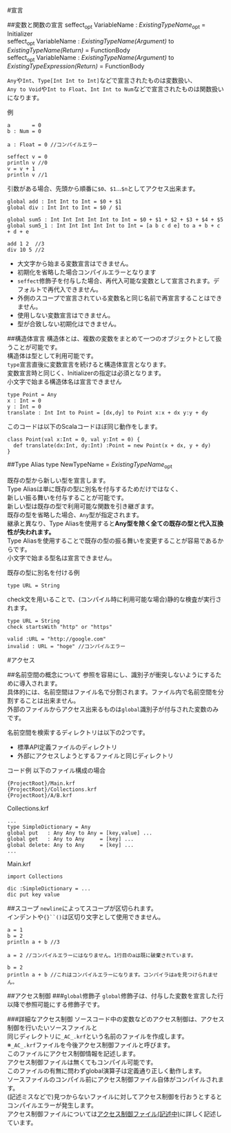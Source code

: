 #宣言

##変数と関数の宣言
seffect<sub>opt</sub> VariableName : *ExistingTypeName*<sub>opt</sub> = Initializer  
seffect<sub>opt</sub> VariableName : *ExistingTypeName(Argument)* to *ExistingTypeName(Return)* = FunctionBody  
seffect<sub>opt</sub> VariableName : *ExistingTypeName(Argument)* to *ExistingTypeExpression(Return)* = FunctionBody  

`Any`や`Int`、`Type[Int Int to Int]`などで宣言されたものは変数扱い、  
`Any to Void`や`Int to Float`、`Int Int to Num`などで宣言されたものは関数扱いになります。  

例

    a       = 0
    b : Num = 0
    
    a : Float = 0 //コンパイルエラー
    
    seffect v = 0
    println v //0
    v = v + 1
    println v //1
    
    
引数がある場合、先頭から順番に`$0`、`$1`...`$n`としてアクセス出来ます。  

    global add : Int Int to Int = $0 + $1
    global div : Int Int to Int = $0 / $1
    
    global sum5 : Int Int Int Int Int to Int = $0 + $1 + $2 + $3 + $4 + $5
    global sum5_1 : Int Int Int Int Int to Int = [a b c d e] to a + b + c + d + e
    
    add 1 2  //3
    div 10 5 //2

* 大文字から始まる変数宣言はできません。
* 初期化を省略した場合コンパイルエラーとなります
* `seffect`修飾子を付与した場合、再代入可能な変数として宣言されます。デフォルトで再代入できません。  
* 外側のスコープで宣言されている変数名と同じ名前で再宣言することはできません。
* 使用しない変数宣言はできません。
* 型が合致しない初期化はできません。

##構造体宣言
構造体とは、複数の変数をまとめて一つのオブジェクトとして扱うことが可能です。  
構造体は型として利用可能です。  
`type`宣言直後に変数宣言を続けると構造体宣言となります。  
変数宣言時と同じく、Initializerの指定は必須となります。  
小文字で始まる構造体名は宣言できません

```
type Point = Any
x : Int = 0
y : Int = 0
translate : Int Int to Point = [dx,dy] to Point x:x + dx y:y + dy
```
このコードは以下のScalaコードほぼ同じ動作をします。

```
class Point(val x:Int = 0, val y:Int = 0) {
  def translate(dx:Int, dy:Int) :Point = new Point(x + dx, y + dy)
}
```

##Type Alias
type NewTypeName = *ExistingTypeName*<sub>opt</sub>

既存の型から新しい型を宣言します。  
Type Aliasは単に既存の型に別名を付与するためだけではなく、  
新しい振る舞いを付与することが可能です。  
新しい型は既存の型で利用可能な関数を引き継ぎます。  
既存の型を省略した場合、`Any`型が指定されます。  
継承と異なり、Type Aliasを使用すると**Any型を除く全ての既存の型と代入互換性が失われます。**  
Type Aliasを使用することで既存の型の振る舞いを変更することが容易であるからです。  
小文字で始まる型名は宣言できません。

既存の型に別名を付ける例
```
type URL = String
```

check文を用いることで、(コンパイル時に利用可能な場合)静的な検査が実行されます。  
```
type URL = String
check startsWith "http" or "https"

valid :URL = "http://google.com"
invalid : URL = "hoge" //コンパイルエラー
```

#アクセス

##名前空間の概念について
参照を容易にし、識別子が衝突しないようにするために導入されます。  
具体的には、名前空間はファイル名で分割されます。ファイル内で名前空間を分割することは出来ません。  
外部のファイルからアクセス出来るものは`global`識別子が付与された変数のみです。  

名前空間を検索するディレクトリは以下の2つです。

* 標準API定義ファイルのディレクトリ
* 外部にアクセスしようとするファイルと同じディレクトリ


コード例
以下のファイル構成の場合

```
{ProjectRoot}/Main.krf
{ProjectRoot}/Collections.krf
{ProjectRoot}/A/B.krf
```

Collections.krf
```
...
type SimpleDictionary = Any
global put   : Any Any to Any = [key,value] ...
global get   : Any to Any     = [key] ...
global delete: Any to Any     = [key] ... 
...
```

Main.krf
```
import Collections

dic :SimpleDictionary = ...
dic put key value

```

##スコープ
`newline`によってスコープが区切られます。  
インデントや`{}``()`は区切り文字として使用できません。

```
a = 1
b = 2
println a + b //3

a = 2 //コンパイルエラーにはなりません。1行目のaは既に破棄されています。

b = 2
println a + b //これはコンパイルエラーになります。コンパイラはaを見つけられません。

```

##アクセス制御
###`global`修飾子
`global`修飾子は、付与した変数を宣言した行以降で参照可能にする修飾子です。  

###詳細なアクセス制御
ソースコード中の変数などのアクセス制御は、アクセス制御を行いたいソースファイルと  
同じディレクトリに`_AC_.krf`という名前のファイルを作成します。  
※`_AC_.krf`ファイルを今後アクセス制御ファイルと呼びます。  
このファイルにアクセス制御情報を記述します。  
アクセス制御ファイルは無くてもコンパイル可能です。  
このファイルの有無に問わずglobal演算子は定義通り正しく動作します。  
ソースファイルのコンパイル前にアクセス制御ファイル自体がコンパイルされます。  
(記述ミスなどで)見つからないファイルに対してアクセス制御を行おうとするとコンパイルエラーが発生します。  
アクセス制御ファイルについては[アクセス制御ファイル(記述中)](AccessControl.md)に詳しく記述しています。  
